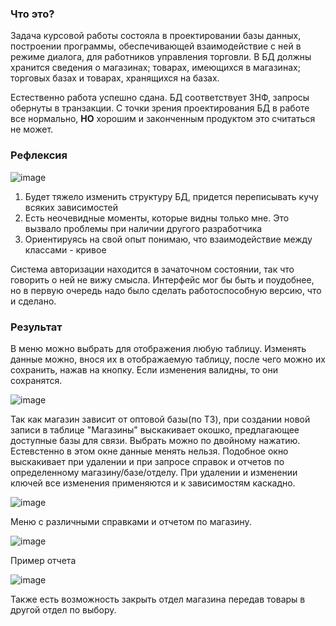 ### Что это?

Задача курсовой работы состояла в проектировании базы данных, построении программы, обеспечивающей взаимодействие с ней в режиме диалога, для работников управления
торговли. В БД должны хранится сведения о магазинах; товарах, имеющихся в магазинах; торговых базах и товарах, хранящихся на базах.

Естественно работа успешно сдана. БД соответствует 3НФ, запросы обернуты в транзакции. С точки зрения проектирования БД в работе все нормально, **НО** хорошим и законченным продуктом это считаться не может.

### Рефлексия

![image](https://github.com/VladislavWaza/TradeManagementDatabase/assets/73028197/f5e44311-ea6c-4e6b-8ce7-c1ccac425221)

1. Будет тяжело изменить структуру БД, придется переписывать кучу всяких зависимостей
2. Есть неочевидные моменты, которые видны только мне. Это вызвало проблемы при наличии другого разработчика
3. Ориентируясь на свой опыт понимаю, что взаимодействие между классами - кривое

Система авторизации находится в зачаточном состоянии, так что говорить о ней не вижу смысла.
Интерфейс мог бы быть и поудобнее, но в первую очередь надо было сделать работоспособную версию, что и сделано.

### Результат

В меню можно выбрать для отображения любую таблицу. Изменять данные можно, внося их в отображаемую таблицу, после чего можно их сохранить, нажав на кнопку. Если изменения валидны, то они сохранятся.

![image](https://github.com/VladislavWaza/TradeManagementDatabase/assets/73028197/a4f2c9bd-42d6-4be9-9906-584af3dff387)

Так как магазин зависит от оптовой базы(по ТЗ), при создании новой записи в таблице "Магазины" выcкакивает окошко, предлагающее доступные базы для связи. Выбрать можно по двойному нажатию. 
Естевстенно в этом окне данные менять нельзя. Подобное окно выскакивает при удалении и при запросе справок и отчетов по определенному магазину/базе/отделу. 
При удалении и изменении ключей все изменения применяются и к зависимостям каскадно.

![image](https://github.com/VladislavWaza/TradeManagementDatabase/assets/73028197/5e693874-f91e-4e5f-8dc2-ef1e2a49634b)

Меню с различными справками и отчетом по магазину.

![image](https://github.com/VladislavWaza/TradeManagementDatabase/assets/73028197/051c8553-0832-4a79-9425-33d85761a3ec)

Пример отчета

![image](https://github.com/VladislavWaza/TradeManagementDatabase/assets/73028197/e9cc278e-4fd9-41d0-b22c-8610bfa6a50c)

Также есть возможность закрыть отдел магазина передав товары в другой отдел по выбору.
